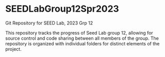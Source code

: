 # SEEDLabGroup12Spr2023
Git Repository for SEED Lab, 2023 Grp 12

This repository tracks the progress of Seed Lab group 12, allowing for source control and code 
sharing between all members of the group. The repository is organized with individual folders
for distinct elements of the project. 
